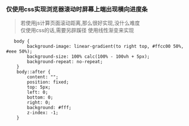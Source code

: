 ### 仅使用css实现浏览器滚动时屏幕上端出现横向进度条

> 若使用js计算页面滚动距离,那么很好实现,没什么难度        
> 仅使用css的话,需要另辟蹊径 使用线性渐变来实现


```stylus
   body {
        background-image: linear-gradient(to right top, #ffcc00 50%, #eee 50%);
        background-size: 100% calc(100% - 100vh + 5px);
        background-repeat: no-repeat;
    }
    body::after {
        content: "";
        position: fixed;
        top: 5px;
        left: 0;
        bottom: 0;
        right: 0;
        background: #fff;
        z-index: -1;
    }
```




